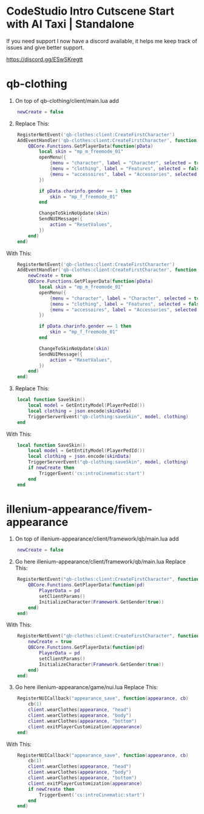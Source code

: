# CodeStudio Intro Cutscene Start with AI Taxi | Standalone

If you need support I now have a discord available, it helps me keep track of issues and give better support.

https://discord.gg/ESwSKregtt


# qb-clothing

1. On top of qb-clothing/client/main.lua add
```lua 
    newCreate = false
```

2. Replace This: 
```lua
    RegisterNetEvent('qb-clothes:client:CreateFirstCharacter')
    AddEventHandler('qb-clothes:client:CreateFirstCharacter', function()
        QBCore.Functions.GetPlayerData(function(pData)
            local skin = "mp_m_freemode_01"
            openMenu({
                {menu = "character", label = "Character", selected = true},
                {menu = "clothing", label = "Features", selected = false},
                {menu = "accessoires", label = "Accessories", selected = false}
            })

            if pData.charinfo.gender == 1 then
                skin = "mp_f_freemode_01"
            end

            ChangeToSkinNoUpdate(skin)
            SendNUIMessage({
                action = "ResetValues",
            })
        end)
    end)
```

With This: 
```lua
    RegisterNetEvent('qb-clothes:client:CreateFirstCharacter')
    AddEventHandler('qb-clothes:client:CreateFirstCharacter', function()
        newCreate = true
        QBCore.Functions.GetPlayerData(function(pData)
            local skin = "mp_m_freemode_01"
            openMenu({
                {menu = "character", label = "Character", selected = true},
                {menu = "clothing", label = "Features", selected = false},
                {menu = "accessoires", label = "Accessories", selected = false}
            })

            if pData.charinfo.gender == 1 then
                skin = "mp_f_freemode_01"
            end

            ChangeToSkinNoUpdate(skin)
            SendNUIMessage({
                action = "ResetValues",
            })
        end)
    end)
```


3. Replace This: 
```lua
    local function SaveSkin()
        local model = GetEntityModel(PlayerPedId())
        local clothing = json.encode(skinData)
        TriggerServerEvent("qb-clothing:saveSkin", model, clothing)
    end
```

With This: 
```lua
    local function SaveSkin()
        local model = GetEntityModel(PlayerPedId())
        local clothing = json.encode(skinData)
        TriggerServerEvent("qb-clothing:saveSkin", model, clothing)
        if newCreate then
            TriggerEvent('cs:introCinematic:start')
        end
    end
```



# illenium-appearance/fivem-appearance

1. On top of illenium-appearance/client/framework/qb/main.lua add
```lua 
    newCreate = false
```

2. Go here illenium-appearance/client/framework/qb/main.lua
Replace This: 
```lua
    RegisterNetEvent("qb-clothes:client:CreateFirstCharacter", function()
        QBCore.Functions.GetPlayerData(function(pd)
            PlayerData = pd
            setClientParams()
            InitializeCharacter(Framework.GetGender(true))
        end)
    end)
```

With This: 
```lua
    RegisterNetEvent("qb-clothes:client:CreateFirstCharacter", function()
        newCreate = true
        QBCore.Functions.GetPlayerData(function(pd)
            PlayerData = pd
            setClientParams()
            InitializeCharacter(Framework.GetGender(true))
        end)
    end)
```

3. Go here illenium-appearance/game/nui.lua
Replace This: 
```lua
    RegisterNUICallback("appearance_save", function(appearance, cb)
        cb(1)
        client.wearClothes(appearance, "head")
        client.wearClothes(appearance, "body")
        client.wearClothes(appearance, "bottom")
        client.exitPlayerCustomization(appearance)
    end)
```

With This: 
```lua
    RegisterNUICallback("appearance_save", function(appearance, cb)
        cb(1)
        client.wearClothes(appearance, "head")
        client.wearClothes(appearance, "body")
        client.wearClothes(appearance, "bottom")
        client.exitPlayerCustomization(appearance)
        if newCreate then
            TriggerEvent('cs:introCinematic:start')
        end
    end)
```